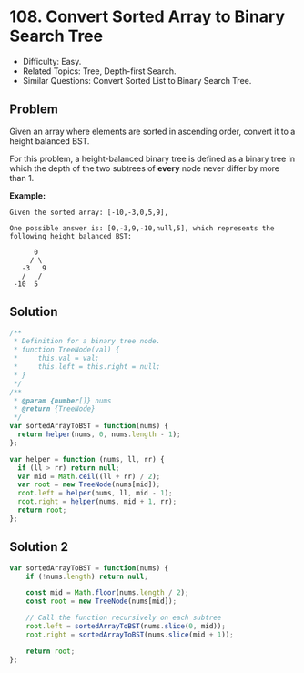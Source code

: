 # 108. Convert Sorted Array to Binary Search Tree

- Difficulty: Easy.
- Related Topics: Tree, Depth-first Search.
- Similar Questions: Convert Sorted List to Binary Search Tree.

## Problem

Given an array where elements are sorted in ascending order, convert it to a height balanced BST.

For this problem, a height-balanced binary tree is defined as a binary tree in which the depth of the two subtrees of **every** node never differ by more than 1.

**Example:**

```
Given the sorted array: [-10,-3,0,5,9],

One possible answer is: [0,-3,9,-10,null,5], which represents the following height balanced BST:

      0
     / \
   -3   9
   /   /
 -10  5
```

## Solution

```javascript
/**
 * Definition for a binary tree node.
 * function TreeNode(val) {
 *     this.val = val;
 *     this.left = this.right = null;
 * }
 */
/**
 * @param {number[]} nums
 * @return {TreeNode}
 */
var sortedArrayToBST = function(nums) {
  return helper(nums, 0, nums.length - 1);
};

var helper = function (nums, ll, rr) {
  if (ll > rr) return null;
  var mid = Math.ceil((ll + rr) / 2);
  var root = new TreeNode(nums[mid]);
  root.left = helper(nums, ll, mid - 1);
  root.right = helper(nums, mid + 1, rr);
  return root;
};
```

## Solution 2

```javascript
var sortedArrayToBST = function(nums) {
    if (!nums.length) return null;

    const mid = Math.floor(nums.length / 2);
    const root = new TreeNode(nums[mid]);

    // Call the function recursively on each subtree
    root.left = sortedArrayToBST(nums.slice(0, mid));
    root.right = sortedArrayToBST(nums.slice(mid + 1));

    return root;
};
```
